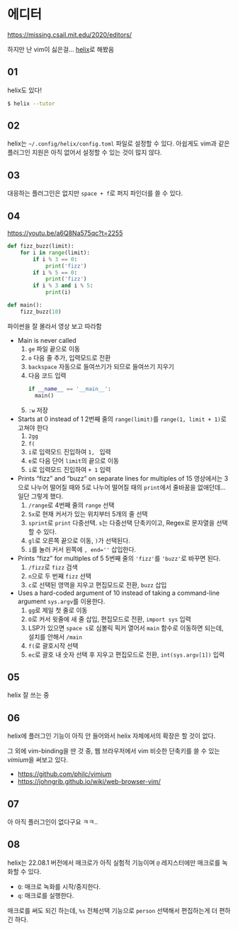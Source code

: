 # 에디터

https://missing.csail.mit.edu/2020/editors/

하지만 난 vim이 싫은걸... [helix]로 해봤음

[helix]: https://helix-editor.com/


## 01

helix도 있다!

```bash
$ helix --tutor
```

## 02

helix는 `~/.config/helix/config.toml` 파일로 설정할 수 있다. 아쉽게도
vim과 같은 플러그인 지원은 아직 없어서 설정할 수 있는 것이 많지 않다.

## 03

대응하는 플러그인은 없지만 `space + f`로 퍼지 파인더를 쓸 수 있다.

## 04

https://youtu.be/a6Q8Na575qc?t=2255

```python
def fizz_buzz(limit):
    for i in range(limit):
        if i % 3 == 0:
            print('fizz')
        if i % 5 == 0:
            print('fizz')
        if i % 3 and i % 5:
            print(i)

def main():
    fizz_buzz(10)  
```

파이썬을 잘 몰라서 영상 보고 따라함

- Main is never called
  1. `ge` 파일 끝으로 이동
  2. `o` 다음 줄 추가, 입력모드로 전환
  3. `backspace` 자동으로 들여쓰기가 되므로 들여쓰기 지우기
  4. 다음 코드 입력
     ```python
     if __name__ == '__main__':
       main()
     ```
  5. `:w` 저장
- Starts at 0 instead of 1
  2번째 줄의 `range(limit)`를 `range(1, limit + 1)`로 고쳐야 한다
  1. `2gg`
  2. `f(`
  3. `i`로 입력모드 진입하여 `1, ` 입력
  4. `e`로 다음 단어 `limit`의 끝으로 이동
  5. `i`로 입력모드 진입하여 `+ 1` 입력
- Prints “fizz” and “buzz” on separate lines for multiples of 15
  영상에서는 3으로 나누어 떨어질 때와 5로 나누어 떨어질 때의 `print`에서 줄바꿈을
  없애던데... 일단 그렇게 했다.
  1. `/range`로 4번째 줄의 `range` 선택
  2. `5x`로 현재 커서가 있는 위치부터 5개의 줄 선택
  3. `sprint`로 `print` 다중선택. `s`는 다중선택 단축키이고, Regex로 문자열을
     선택할 수 있다.
  4. `gl`로 오른쪽 끝으로 이동, `)`가 선택된다.
  5. `i`를 눌러 커서 왼쪽에 `, end=''` 삽입한다.
- Prints “fizz” for multiples of 5
  5번째 줄의 `'fizz'`를 `'buzz'`로 바꾸면 된다.
  1. `/fizz`로 `fizz` 검색
  2. `n`으로 두 번째 `fizz` 선택
  3. `c`로 선택된 영역을 지우고 편집모드로 전환, `buzz` 삽입
- Uses a hard-coded argument of 10 instead of taking a command-line argument
  `sys.argv`를 이용한다.
  1. `gg`로 제일 첫 줄로 이동
  2. `O`로 커서 윗줄에 새 줄 삽입, 편집모드로 전환, `import sys` 입력
  3. LSP가 있으면 `space s`로 심볼릭 픽커 열어서 `main` 함수로 이동하면 되는데,
     설치를 안해서 `/main`
  4. `f(`로 괄호시작 선택
  5. `ec`로 괄호 내 숫자 선택 후 지우고 편집모드로 전환, `int(sys.argv[1])` 입력
  
## 05

helix 잘 쓰는 중

## 06

helix에 플러그인 기능이 아직 안 들어와서 helix 자체에서의 확장은 할 것이 없다.

그 외에 vim-binding을 딴 것 중, 웹 브라우저에서 vim 비슷한 단축키를 쓸 수 있는
*vimium*을 써보고 있다.

- https://github.com/philc/vimium
- https://johngrib.github.io/wiki/web-browser-vim/

## 07

아 아직 플러그인이 없다구요 ㅋㅋ..

## 08

helix는 22.08.1 버전에서 매크로가 아직 실험적 기능이며
`@` 레지스터에만 매크로를 녹화할 수 있다.

- `Q`: 매크로 녹화를 시작/중지한다.
- `q`: 매크로를 실행한다.

매크로를 써도 되긴 하는데, `%s` 전체선택 기능으로 `person` 선택해서 편집하는게
더 편하긴 하다.
